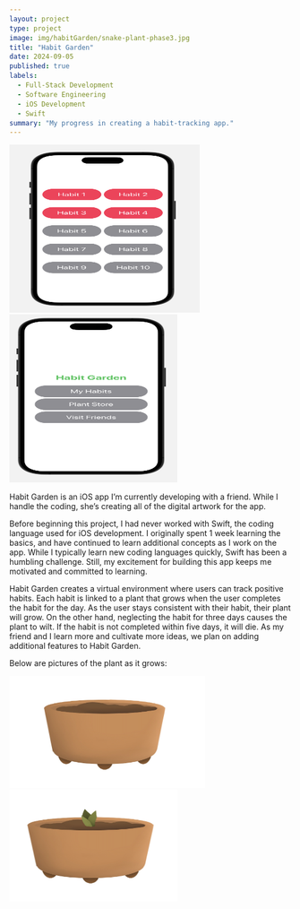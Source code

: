 ```yaml
---
layout: project
type: project
image: img/habitGarden/snake-plant-phase3.jpg
title: "Habit Garden"
date: 2024-09-05
published: true
labels:
  - Full-Stack Development
  - Software Engineering
  - iOS Development
  - Swift
summary: "My progress in creating a habit-tracking app."
---
```


<div class="d-flex justify-content-center p-4">
  <img width="340px" img height="300px" src="../img/habitGarden/habit-photo-1.png" class="img-thumbnail" >
  <img width="300px" img height="300px" src="../img/habitGarden/habit-photo-2.png" class="img-thumbnail" >
</div>

Habit Garden is an iOS app I’m currently developing with a friend. While I handle the coding, she’s creating all of the digital artwork for the app.

Before beginning this project, I had never worked with Swift, the coding language used for iOS development. I originally spent 1 week learning the basics, and have continued to learn additional concepts as I work on the app. While I typically learn new coding languages quickly, Swift has been a humbling challenge. Still, my excitement for building this app keeps me motivated and committed to learning.

Habit Garden creates a virtual environment where users can track positive habits. Each habit is linked to a plant that grows when the user completes the habit for the day. As the user stays consistent with their habit, their plant will grow. On the other hand, neglecting the habit for three days causes the plant to wilt. If the habit is not completed within five days, it will die. As my friend and I learn more and cultivate more ideas, we plan on adding additional features to Habit Garden.

Below are pictures of the plant as it grows: 
<div class="d-flex justify-content-center p-4">
  <img width="350px" img height="200px" class="rounded float-start pe-4" src="../img/habitGarden/snake-plant-phase1.jpg">
  <img width="300px" img height="200px" class="rounded float-start pe-4" src="../img/habitGarden/snake-plant-phase3.jpg">
</div>




